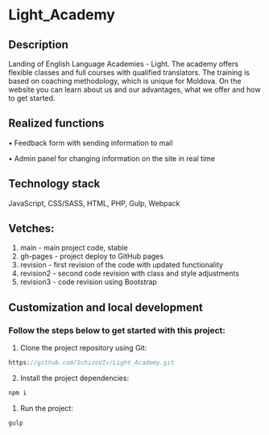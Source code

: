 # Light_Academy

## Description

Landing of English Language Academies - Light. The academy offers flexible classes and full courses with qualified translators. The training is based on coaching methodology, which is unique for Moldova.
On the website you can learn about us and our advantages, what we offer and how to get started. 

## Realized functions

•  Feedback form with sending information to mail

•  Admin panel for changing information on the site in real time

## Technology stack
JavaScript, CSS/SASS, HTML, PHP, Gulp, Webpack

## Vetches:
1. main - main project code, stable
2. gh-pages - project deploy to GitHub pages
3. revision - first revision of the code with updated functionality
4. revision2 - second code revision with class and style adjustments
5. revision3 - code revision using Bootstrap

## Customization and local development

### Follow the steps below to get started with this project:


1. Clone the project repository using Git:
```javascript
https://github.com/SchizoVIv/Light_Academy.git

```
2. Install the project dependencies:
```javascript
npm i

```
1. Run the project:
```javascript
gulp

```




